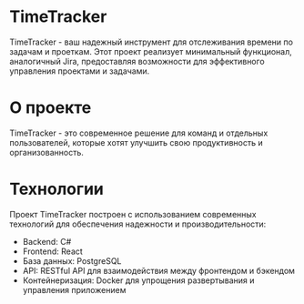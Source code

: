 # TimeTracker
TimeTracker - ваш надежный инструмент для отслеживания времени по задачам и проеткам. Этот проект реализует минимальный функционал, аналогичный Jira, предоставляя возможности для эффективного управления проектами и задачами.

# О проекте
TimeTracker - это современное решение для команд и отдельных пользователей, которые хотят улучшить свою продуктивность и организованность. 

# Технологии
Проект TimeTracker построен с использованием современных технологий для обеспечения надежности и производительности:
* Backend: C#
* Frontend: React
* База данных: PostgreSQL
* API: RESTful API для взаимодействия между фронтендом и бэкендом
* Контейнеризация: Docker для упрощения развертывания и управления приложением
